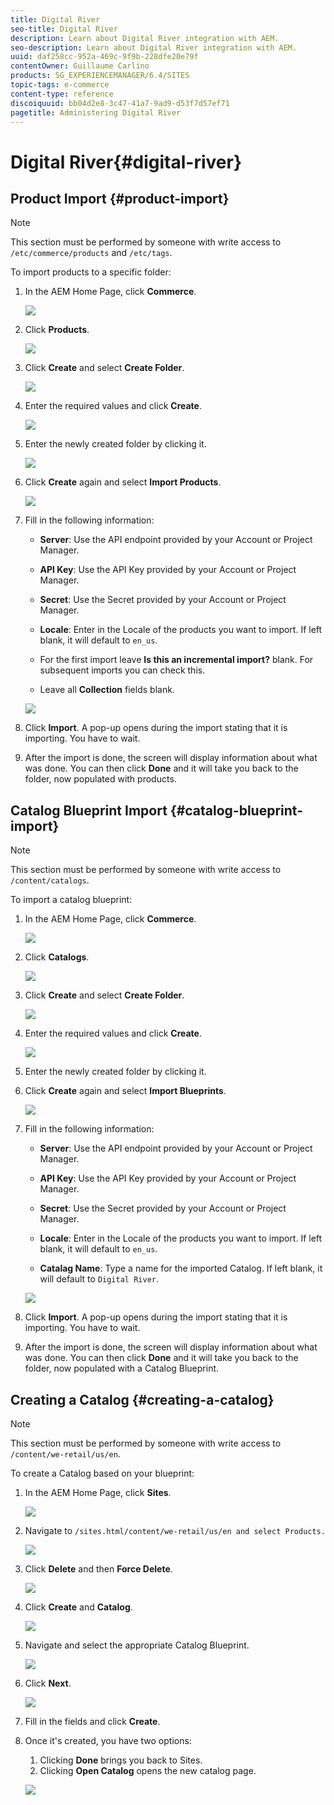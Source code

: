 ```yaml
---
title: Digital River
seo-title: Digital River
description: Learn about Digital River integration with AEM.
seo-description: Learn about Digital River integration with AEM.
uuid: daf258cc-952a-469c-9f9b-228dfe20e79f
contentOwner: Guillaume Carlino
products: SG_EXPERIENCEMANAGER/6.4/SITES
topic-tags: e-commerce
content-type: reference
discoiquuid: bb04d2e8-3c47-41a7-9ad9-d53f7d57ef71
pagetitle: Administering Digital River
---
```


# Digital River{#digital-river}

## Product Import {#product-import}

>[!NOTE]
>
>This section must be performed by someone with write access to `/etc/commerce/products` and `/etc/tags`.

To import products to a specific folder:

1. In the AEM Home Page, click **Commerce**.

   ![](assets/chlimage_1.jpeg)

1. Click **Products**.

   ![](assets/chlimage_1-1.jpeg)

1. Click **Create** and select **Create Folder**.

   ![](assets/chlimage_1-2.jpeg)

1. Enter the required values and click **Create**.

   ![](assets/chlimage_1-3.jpeg)

1. Enter the newly created folder by clicking it.

   ![](assets/chlimage_1-4.jpeg)

1. Click **Create** again and select **Import Products**.

   ![](assets/chlimage_1-5.jpeg)

1. Fill in the following information:

    * **Server**: Use the API endpoint provided by your Account or Project Manager.
    * **API Key**: Use the API Key provided by your Account or Project Manager.
    * **Secret**: Use the Secret provided by your Account or Project Manager.
    * **Locale**: Enter in the Locale of the products you want to import. If left blank, it will default to `en_us`.
    
    * For the first import leave **Is this an incremental import?** blank. For subsequent imports you can check this.
    * Leave all **Collection** fields blank.

   ![](assets/chlimage_1-6.jpeg)

1. Click **Import**. A pop-up opens during the import stating that it is importing. You have to wait.
1. After the import is done, the screen will display information about what was done. You can then click **Done** and it will take you back to the folder, now populated with products.

## Catalog Blueprint Import {#catalog-blueprint-import}

>[!NOTE]
>
>This section must be performed by someone with write access to `/content/catalogs`.

To import a catalog blueprint:

1. In the AEM Home Page, click **Commerce**.

   ![](assets/chlimage_1-7.jpeg)

1. Click **Catalogs**.

   ![](assets/chlimage_1-8.jpeg)

1. Click **Create** and select **Create Folder**.

   ![](assets/chlimage_1-9.jpeg)

1. Enter the required values and click **Create**.

   ![](assets/chlimage_1-10.jpeg)

1. Enter the newly created folder by clicking it.
1. Click **Create** again and select **Import Blueprints**.

   ![](assets/chlimage_1-11.jpeg)

1. Fill in the following information:

    * **Server**: Use the API endpoint provided by your Account or Project Manager.
    * **API Key**: Use the API Key provided by your Account or Project Manager.
    * **Secret**: Use the Secret provided by your Account or Project Manager.
    * **Locale**: Enter in the Locale of the products you want to import. If left blank, it will default to `en_us`.
    
    * **Catalag Name**: Type a name for the imported Catalog. If left blank, it will default to `Digital River`.

   ![](assets/chlimage_1-12.jpeg)

1. Click **Import**. A pop-up opens during the import stating that it is importing. You have to wait.
1. After the import is done, the screen will display information about what was done. You can then click **Done** and it will take you back to the folder, now populated with a Catalog Blueprint.

## Creating a Catalog {#creating-a-catalog}

>[!NOTE]
>
>This section must be performed by someone with write access to `/content/we-retail/us/en`.

To create a Catalog based on your blueprint:

1. In the AEM Home Page, click **Sites**.

   ![](assets/chlimage_1-13.jpeg)

1. Navigate to `/sites.html/content/we-retail/us/en and select Products.`

   ![](assets/chlimage_1-14.jpeg)

1. Click **Delete** and then **Force Delete**.

   ![](assets/chlimage_1-15.jpeg)

1. Click **Create** and **Catalog**.

   ![](assets/chlimage_1-16.jpeg)

1. Navigate and select the appropriate Catalog Blueprint.

   ![](assets/chlimage_1-17.jpeg)

1. Click **Next**.

   ![](assets/chlimage_1-18.jpeg)

1. Fill in the fields and click **Create**.
1. Once it's created, you have two options:

    1. Clicking **Done** brings you back to Sites.
    1. Clicking **Open Catalog** opens the new catalog page.

   ![](assets/chlimage_1-19.jpeg)

